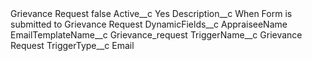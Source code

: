<?xml version="1.0" encoding="UTF-8"?>
<CustomMetadata xmlns="http://soap.sforce.com/2006/04/metadata" xmlns:xsi="http://www.w3.org/2001/XMLSchema-instance" xmlns:xsd="http://www.w3.org/2001/XMLSchema">
    <label>Grievance Request</label>
    <protected>false</protected>
    <values>
        <field>Active__c</field>
        <value xsi:type="xsd:string">Yes</value>
    </values>
    <values>
        <field>Description__c</field>
        <value xsi:type="xsd:string">When Form is submitted to Grievance Request</value>
    </values>
    <values>
        <field>DynamicFields__c</field>
        <value xsi:type="xsd:string">AppraiseeName</value>
    </values>
    <values>
        <field>EmailTemplateName__c</field>
        <value xsi:type="xsd:string">Grievance_request</value>
    </values>
    <values>
        <field>TriggerName__c</field>
        <value xsi:type="xsd:string">Grievance Request</value>
    </values>
    <values>
        <field>TriggerType__c</field>
        <value xsi:type="xsd:string">Email</value>
    </values>
</CustomMetadata>
